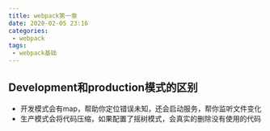 ```yaml
---
title: webpack第一章
date: 2020-02-05 23:16
categories: 
 - webpack
tags: 
 - webpack基础
---
```


## Development和production模式的区别

- 开发模式会有map，帮助你定位错误未知，还会启动服务，帮你监听文件变化
- 生产模式会将代码压缩，如果配置了摇树模式，会真实的删除没有使用的代码



